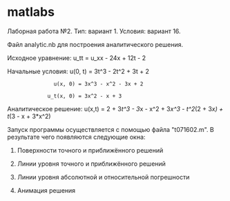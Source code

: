 matlabs
=======

Лаборная работа №2. Тип: вариант 1. Условия: вариант 16.

Файл analytic.nb для построения аналитического решения.


Исходное уравнение: 
                    u_tt = u_xx - 24x + 12t - 2

Начальные условия: 
                   u(0, t) = 3t^3 - 2t^2 + 3t + 2
                   
                   u(x, 0) = 3x^3 - x^2 - 3x + 2               
                   
                 u_t(x, 0) = 3x^2 - x + 3
                 
Аналитическое решение: 
                  u(x,t) = 2 + 3*t^3 - 3*x - x^2 + 3*x^3 - t^2*(2 + 3*x) + t*(3 - x + 3*x^2)


Запуск программы осуществляется с помощью файла "t071602.m". В результате чего появляются следующие окна:

1. Поверхности точного и приближённого решений

2. Линии уровня точного и приближённого решений

3. Линии уровня абсолютной и относительной погрешности

4. Анимация решения
